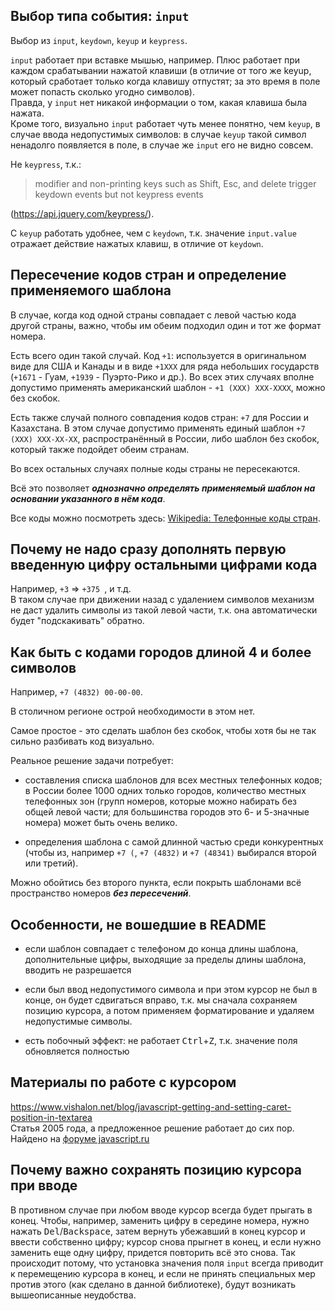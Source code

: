 ## Выбор типа события: `input`

Выбор из `input`, `keydown`, `keyup` и `keypress`.

`input` работает при вставке мышью, например. Плюс работает при каждом срабатывании нажатой клавиши (в отличие от того же keyup, который сработает только когда клавишу отпустят; за это время в поле может попасть сколько угодно символов).  
Правда, у `input` нет никакой информации о том, какая клавиша была нажата.  
Кроме того, визуально `input` работает чуть менее понятно, чем `keyup`, в случае ввода недопустимых символов: в случае `keyup` такой символ ненадолго появляется в поле, в случае же `input` его не видно совсем.

Не `keypress`, т.к.:
> modifier and non-printing keys such as Shift, Esc, and delete trigger keydown events but 
not keypress events

(https://api.jquery.com/keypress/).

С `keyup` работать удобнее, чем с `keydown`, т.к. значение `input.value` отражает действие 
нажатых клавиш, в отличие от `keydown`.


## Пересечение кодов стран и определение применяемого шаблона

В случае, когда код одной страны совпадает с левой частью кода другой страны, важно, чтобы им обеим подходил один и тот же формат номера.

Есть всего один такой случай. Код `+1`: используется в оригинальном виде для США и Канады и в виде `+1XXX` для ряда небольших государств (`+1671` - Гуам, `+1939` - Пуэрто-Рико и др.). Во всех этих случаях вполне допустимо применять американский шаблон - `+1 (XXX) XXX-XXXX`, можно без скобок.
  
Есть также случай полного совпадения кодов стран: `+7` для России и Казахстана. В этом случае допустимо применять единый шаблон `+7 (XXX) XXX-XX-XX`, распространённый в России, либо шаблон без скобок, который также подойдет обеим странам.

Во всех остальных случаях полные коды страны не пересекаются.

Всё это позволяет ***однозначно определять применяемый шаблон на основании указанного в нём кода***.

Все коды можно посмотреть здесь: [Wikipedia: Телефонные коды стран](https://ru.wikipedia.org/wiki/%D0%A2%D0%B5%D0%BB%D0%B5%D1%84%D0%BE%D0%BD%D0%BD%D1%8B%D0%B5_%D0%BA%D0%BE%D0%B4%D1%8B_%D1%81%D1%82%D1%80%D0%B0%D0%BD).


## Почему не надо сразу дополнять первую введенную цифру остальными цифрами кода

Например, `+3` => `+375 `, и т.д.  
В таком случае при движении назад с удалением символов механизм не даст удалить символы из такой левой части, т.к. она автоматически будет "подскакивать" обратно. 


## Как быть с кодами городов длиной 4 и более символов

Например, `+7 (4832) 00-00-00`.

В столичном регионе острой необходимости в этом нет.

Самое простое - это сделать шаблон без скобок, чтобы хотя бы не так сильно разбивать код визуально.

Реальное решение задачи потребует:

* составления списка шаблонов для всех местных телефонных кодов;  
в России более 1000 одних только городов, количество местных телефонных зон (групп номеров, которые можно набирать без общей левой части; для большинства городов это 6- и 5-значные номера) может быть очень велико.

* определения шаблона с самой длинной частью среди
  конкурентных (чтобы из, например `+7 (`, `+7 (4832)` и `+7 (48341)` выбирался второй или третий).
  
Можно обойтись без второго пункта, если покрыть шаблонами всё пространство номеров ***без пересечений***.


## Особенности, не вошедшие в README

* если шаблон совпадает с телефоном до конца длины шаблона, дополнительные цифры, выходящие за пределы длины шаблона, вводить не разрешается

* если был ввод недопустимого символа и при этом курсор не был в конце, он будет сдвигаться вправо, т.к. мы сначала сохраняем позицию курсора, а потом применяем форматирование и удаляем недопустимые символы. 

* есть побочный эффект: не работает <kbd>Ctrl</kbd>+<kbd>Z</kbd>, т.к. значение поля   обновляется полностью

## Материалы по работе с курсором

https://www.vishalon.net/blog/javascript-getting-and-setting-caret-position-in-textarea  
Статья 2005 года, а предложенное решение работает до сих пор.  
Найдено на [форуме javascript.ru](https://javascript.ru/forum/misc/64-poziciya-kursora-v-input-type%3D-text-ie.html#post264)


## Почему важно сохранять позицию курсора при вводе

В противном случае при любом вводе курсор всегда будет прыгать в конец. Чтобы, например, 
заменить цифру в середине номера, нужно нажать <kbd>Del</kbd>/<kbd>Backspace</kbd>, затем 
вернуть убежавший в конец курсор и ввести собственно цифру; курсор снова прыгнет в конец, и если нужно заменить еще одну цифру, придется повторить всё это снова. Так происходит потому, что установка значения поля `input` всегда приводит к перемещению курсора в конец, и если не принять специальных мер против этого (как сделано в данной библиотеке), будут возникать вышеописанные неудобства.
